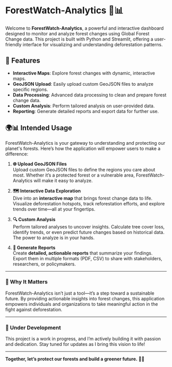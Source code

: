 # ForestWatch-Analytics 🌳📊

Welcome to **ForestWatch-Analytics**, a powerful and interactive dashboard designed to monitor and analyze forest changes using Global Forest Change data. This project is built with Python and Streamlit, offering a user-friendly interface for visualizing and understanding deforestation patterns.

## 🌟 Features

- **Interactive Maps**: Explore forest changes with dynamic, interactive maps.
- **GeoJSON Upload**: Easily upload custom GeoJSON files to analyze specific regions.
- **Data Processing**: Advanced data processing to clean and prepare forest change data.
- **Custom Analysis**: Perform tailored analysis on user-provided data.
- **Reporting**: Generate detailed reports and export data for further use.

## 🌍📊 Intended Usage

ForestWatch-Analytics is your gateway to understanding and protecting our planet's forests. Here’s how the application will empower users to make a difference:

1. **🌐 Upload GeoJSON Files**  
   Upload custom GeoJSON files to define the regions you care about most. Whether it’s a protected forest or a vulnerable area, ForestWatch-Analytics will make it easy to analyze.

2. **🗺️ Interactive Data Exploration**  
   Dive into an **interactive map** that brings forest change data to life. Visualize deforestation hotspots, track reforestation efforts, and explore trends over time—all at your fingertips.

3. **🔍 Custom Analysis**  
   Perform tailored analyses to uncover insights. Calculate tree cover loss, identify trends, or even predict future changes based on historical data. The power to analyze is in your hands.

4. **📄 Generate Reports**  
   Create **detailed, actionable reports** that summarize your findings. Export them in multiple formats (PDF, CSV) to share with stakeholders, researchers, or policymakers.

---

### 🌟 Why It Matters  
ForestWatch-Analytics isn’t just a tool—it’s a step toward a sustainable future. By providing actionable insights into forest changes, this application empowers individuals and organizations to take meaningful action in the fight against deforestation.

---

### 🚧 Under Development  
This project is a work in progress, and I’m actively building it with passion and dedication. Stay tuned for updates as I bring this vision to life!  

---

**Together, let’s protect our forests and build a greener future.** 🌳💚